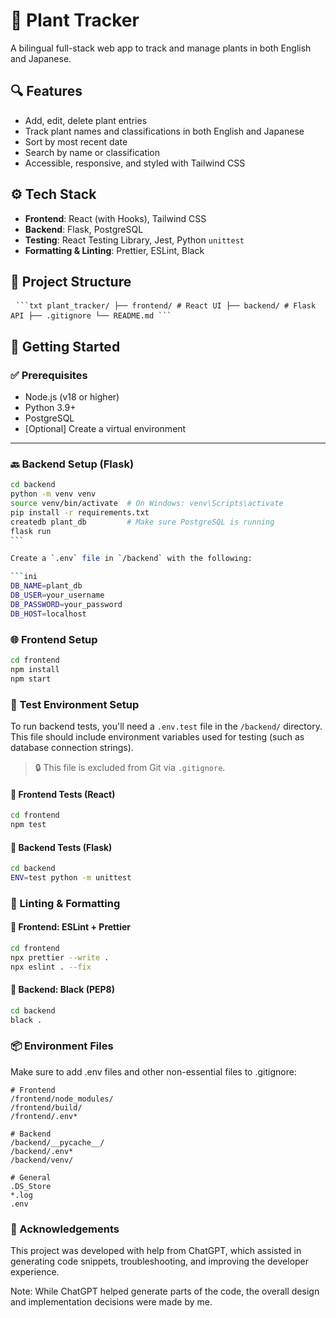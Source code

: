# 🌿 Plant Tracker

A bilingual full-stack web app to track and manage plants in both English and Japanese.

## 🔍 Features

- Add, edit, delete plant entries
- Track plant names and classifications in both English and Japanese
- Sort by most recent date
- Search by name or classification
- Accessible, responsive, and styled with Tailwind CSS

## ⚙️ Tech Stack

- **Frontend**: React (with Hooks), Tailwind CSS
- **Backend**: Flask, PostgreSQL
- **Testing**: React Testing Library, Jest, Python `unittest`
- **Formatting & Linting**: Prettier, ESLint, Black

## 📁 Project Structure

<pre> <code>```txt plant_tracker/ ├── frontend/ # React UI ├── backend/ # Flask API ├── .gitignore └── README.md ```</code> </pre>

## 🚀 Getting Started

### ✅ Prerequisites

- Node.js (v18 or higher)
- Python 3.9+
- PostgreSQL
- [Optional] Create a virtual environment

---

### 🔙 Backend Setup (Flask)

````bash
cd backend
python -m venv venv
source venv/bin/activate  # On Windows: venv\Scripts\activate
pip install -r requirements.txt
createdb plant_db         # Make sure PostgreSQL is running
flask run
```

Create a `.env` file in `/backend` with the following:

```ini
DB_NAME=plant_db
DB_USER=your_username
DB_PASSWORD=your_password
DB_HOST=localhost
````

### 🌐 Frontend Setup

```bash
cd frontend
npm install
npm start
```

### 🧪 Test Environment Setup

To run backend tests, you'll need a `.env.test` file in the `/backend/` directory. This file should include environment variables used for testing (such as database connection strings).

> 🔒 This file is excluded from Git via `.gitignore`.

#### 🔹 Frontend Tests (React)

```bash
cd frontend
npm test
```

#### 🔹 Backend Tests (Flask)

```bash
cd backend
ENV=test python -m unittest
```

### 🧹 Linting & Formatting

#### 🔹 Frontend: ESLint + Prettier

```bash
cd frontend
npx prettier --write .
npx eslint . --fix
```

#### 🔹 Backend: Black (PEP8)

```bash
cd backend
black .
```

### 📦 Environment Files

Make sure to add .env files and other non-essential files to .gitignore:

```gitignore
# Frontend
/frontend/node_modules/
/frontend/build/
/frontend/.env*

# Backend
/backend/__pycache__/
/backend/.env*
/backend/venv/

# General
.DS_Store
*.log
.env
```

### 🙏 Acknowledgements

This project was developed with help from ChatGPT, which assisted in generating code snippets, troubleshooting, and improving the developer experience.

Note: While ChatGPT helped generate parts of the code, the overall design and implementation decisions were made by me.
